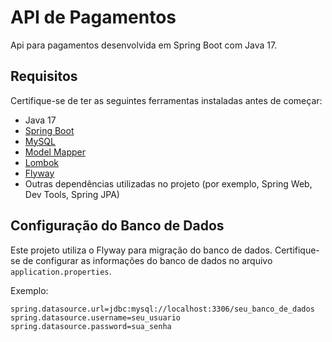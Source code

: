 # API de Pagamentos
Api para pagamentos desenvolvida em Spring Boot com Java 17.

## Requisitos

Certifique-se de ter as seguintes ferramentas instaladas antes de começar:

- Java 17
- [Spring Boot](https://spring.io/projects/spring-boot)
- [MySQL](https://www.mysql.com/)
- [Model Mapper](http://modelmapper.org/)
- [Lombok](https://projectlombok.org/)
- [Flyway](https://flywaydb.org/)
- Outras dependências utilizadas no projeto (por exemplo, Spring Web, Dev Tools, Spring JPA)

## Configuração do Banco de Dados

Este projeto utiliza o Flyway para migração do banco de dados. Certifique-se de configurar as informações do banco de dados no arquivo `application.properties`.

Exemplo:

```properties
spring.datasource.url=jdbc:mysql://localhost:3306/seu_banco_de_dados
spring.datasource.username=seu_usuario
spring.datasource.password=sua_senha
